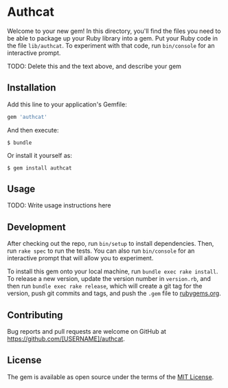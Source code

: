 # Authcat

Welcome to your new gem! In this directory, you'll find the files you need to be able to package up your Ruby library into a gem. Put your Ruby code in the file `lib/authcat`. To experiment with that code, run `bin/console` for an interactive prompt.

TODO: Delete this and the text above, and describe your gem

## Installation

Add this line to your application's Gemfile:

```ruby
gem 'authcat'
```

And then execute:

    $ bundle

Or install it yourself as:

    $ gem install authcat

## Usage

TODO: Write usage instructions here

## Development

After checking out the repo, run `bin/setup` to install dependencies. Then, run `rake spec` to run the tests. You can also run `bin/console` for an interactive prompt that will allow you to experiment.

To install this gem onto your local machine, run `bundle exec rake install`. To release a new version, update the version number in `version.rb`, and then run `bundle exec rake release`, which will create a git tag for the version, push git commits and tags, and push the `.gem` file to [rubygems.org](https://rubygems.org).

## Contributing

Bug reports and pull requests are welcome on GitHub at https://github.com/[USERNAME]/authcat.


## License

The gem is available as open source under the terms of the [MIT License](http://opensource.org/licenses/MIT).
